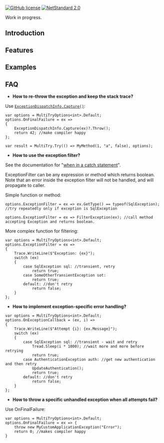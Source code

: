 [![GitHub license](https://img.shields.io/badge/licence-MPL%202.0-brightgreen.svg)](https://github.com/SanderSade/UrlShortener/blob/master/LICENSE)
[![NetStandard 2.0](https://img.shields.io/badge/-.NET%20Standard%202.0-green.svg)](https://github.com/dotnet/standard/blob/master/docs/versions/netstandard2.0.md)

Work in progress.

## Introduction


## Features


## Examples


## FAQ

* **How to re-throw the exception and keep the stack trace?**

Use [`ExceptionDispatchInfo.Capture()`](https://docs.microsoft.com/en-us/dotnet/api/system.runtime.exceptionservices.exceptiondispatchinfo.capture?f1url=https%3A%2F%2Fmsdn.microsoft.com%2Fquery%2Fdev15.query%3FappId%3DDev15IDEF1%26l%3DEN-US%26k%3Dk(System.Runtime.ExceptionServices.ExceptionDispatchInfo.Capture);k(TargetFrameworkMoniker-.NETFramework,Version%3Dv4.7.1);k(DevLang-csharp)%26rd%3Dtrue&view=netframework-4.7.2):
```
var options = MultiTryOptions<int>.Default;
options.OnFinalFailure = ex =>
{
	ExceptionDispatchInfo.Capture(ex)?.Throw();
	return 42; //make compiler happy
};

var result = MultiTry.Try(() => MyMethod(1, "a", false), options);

```
* **How to use the exception filter?**

See the documentation for "[when in a catch statement](https://docs.microsoft.com/en-us/dotnet/csharp/language-reference/keywords/when#when-in-a-catch-statement)".

ExceptionFilter can be any expression or method which returns boolean. Note that an error inside the exception filter will not be handled, and will propagate to caller.

Simple function or method:
```
options.ExceptionFilter = ex => ex.GetType() == typeof(SqlException); //try repeatedly only if exception is SqlException

options.ExceptionFilter = ex => FilterException(ex); //call method accepting Exception and returns boolean.
```

More complex function for filtering:
```
var options = MultiTryOptions<int>.Default;
options.ExceptionFilter = ex =>
{
	Trace.WriteLine($"Exception: {ex}");
	switch (ex)
	{
		case SqlException sql: //transient, retry
			return true;
		case SomeOtherTransientException sot:
			return true;	
		default: //don't retry
			return false;
	}
};
```
* **How to implement exception-specific error handling?**


```
var options = MultiTryOptions<int>.Default;
options.OnExceptionCallback = (ex, i) =>
{
	Trace.WriteLine($"Attempt {i}: {ex.Message}");
	switch (ex)
	{
		case SqlException sql: //transient - wait and retry
			Tread.Sleep(i * 1000); //wait more and more before retrying
			return true;
		case AuthenticationException auth: //get new authentication and then retry
			UpdateAuthentication();
			return true;
		default: //don't retry
			return false;
	}
};
```

* **How to throw a specific unhandled exception when all attempts fail?**

Use OnFinalFailure:
```
var options = MultiTryOptions<int>.Default;
options.OnFinalFailure = ex => {
	throw new MyCustomApplicationException("Error");
	return 0; //makes compiler happy
}
```